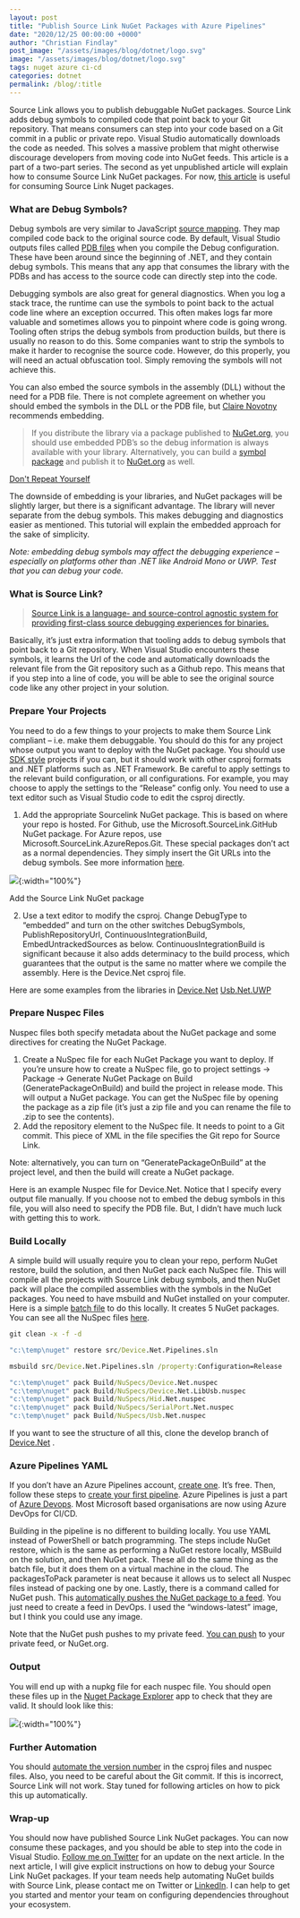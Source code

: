 ```yaml
---
layout: post
title: "Publish Source Link NuGet Packages with Azure Pipelines"
date: "2020/12/25 00:00:00 +0000"
author: "Christian Findlay"
post_image: "/assets/images/blog/dotnet/logo.svg"
image: "/assets/images/blog/dotnet/logo.svg"
tags: nuget azure ci-cd
categories: dotnet
permalink: /blog/:title
---
```


Source Link allows you to publish debuggable NuGet packages. Source Link adds debug symbols to compiled code that point back to your Git repository. That means consumers can step into your code based on a Git commit in a public or private repo. Visual Studio automatically downloads the code as needed. This solves a massive problem that might otherwise discourage developers from moving code into NuGet feeds. This article is a part of a two-part series. The second as yet unpublished article will explain how to consume Source Link NuGet packages. For now, [this article](https://www.meziantou.net/how-to-debug-nuget-packages-using-sourcelink.htm) is useful for consuming Source Link Nuget packages.

### What are Debug Symbols?

Debug symbols are very similar to JavaScript [source mapping](https://developers.google.com/web/tools/chrome-devtools/javascript/source-maps). They map compiled code back to the original source code. By default, Visual Studio outputs files called [PDB files](https://en.wikipedia.org/wiki/Program_database) when you compile the Debug configuration. These have been around since the beginning of .NET, and they contain debug symbols. This means that any app that consumes the library with the PDBs and has access to the source code can directly step into the code.

Debugging symbols are also great for general diagnostics. When you log a stack trace, the runtime can use the symbols to point back to the actual code line where an exception occurred. This often makes logs far more valuable and sometimes allows you to pinpoint where code is going wrong. Tooling often strips the debug symbols from production builds, but there is usually no reason to do this. Some companies want to strip the symbols to make it harder to recognise the source code. However, do this properly, you will need an actual obfuscation tool. Simply removing the symbols will not achieve this.

You can also embed the source symbols in the assembly (DLL) without the need for a PDB file. There is not complete agreement on whether you should embed the symbols in the DLL or the PDB file, but [Claire Novotny](https://twitter.com/clairernovotny) recommends embedding.

> If you distribute the library via a package published to [NuGet.org](https://nuget.org), you should use embedded PDB’s so the debug information is always available with your library. Alternatively, you can build a [symbol package](https://docs.microsoft.com/nuget/create-packages/symbol-packages-snupkg) and publish it to [NuGet.org](https://nuget.org) as well.

[Don't Repeat Yourself](https://devblogs.microsoft.com/dotnet/producing-packages-with-source-link/#dont-repeat-yourself)

The downside of embedding is your libraries, and NuGet packages will be slightly larger, but there is a significant advantage. The library will never separate from the debug symbols. This makes debugging and diagnostics easier as mentioned. This tutorial will explain the embedded approach for the sake of simplicity.

_Note: embedding debug symbols may affect the debugging experience – especially on platforms other than .NET like Android Mono or UWP. Test that you can debug your code._

### What is Source Link?

> [Source Link is a language- and source-control agnostic system for providing first-class source debugging experiences for binaries.](https://github.com/dotnet/sourcelink)

Basically, it’s just extra information that tooling adds to debug symbols that point back to a Git repository. When Visual Studio encounters these symbols, it learns the Url of the code and automatically downloads the relevant file from the Git repository such as a Github repo. This means that if you step into a line of code, you will be able to see the original source code like any other project in your solution.

### Prepare Your Projects

You need to do a few things to your projects to make them Source Link compliant – i.e. make them debuggable. You should do this for any project whose output you want to deploy with the NuGet package. You should use [SDK style](https://docs.microsoft.com/en-us/dotnet/core/project-sdk/overview) projects if you can, but it should work with other csproj formats and .NET platforms such as .NET Framework. Be careful to apply settings to the relevant build configuration, or all configurations. For example, you may choose to apply the settings to the “Release” config only. You need to use a text editor such as Visual Studio code to edit the csproj directly.

1.  Add the appropriate Sourcelink NuGet package. This is based on where your repo is hosted. For Github, use the Microsoft.SourceLink.GitHub NuGet package. For Azure repos, use Microsoft.SourceLink.AzureRepos.Git. These special packages don’t act as a normal dependencies. They simply insert the Git URLs into the debug symbols. See more information [here](https://github.com/dotnet/sourcelink#githubcom-and-github-enterprise).

![](/assets/images/blog/dotnet/nuget.png){:width="100%"}

Add the Source Link NuGet package

2.  Use a text editor to modify the csproj. Change DebugType to “embedded” and turn on the other switches DebugSymbols, PublishRepositoryUrl, ContinuousIntegrationBuild, EmbedUntrackedSources as below. ContinuousIntegrationBuild is significant because it also adds determinacy to the build process, which guarantees that the output is the same no matter where we compile the assembly. Here is the Device.Net csproj file.

<script src="https://gist.github.com/MelbourneDeveloper/0151dc2e6da2cc41f4e9901a4f66b253.js"></script>

Here are some examples from the libraries in [Device.Net](https://github.com/MelbourneDeveloper/Device.Net/blob/57cdf6b00b64bf651d943eca1946f85b1c5035e3/src/Device.Net/Device.Net.csproj#L9) [Usb.Net.UWP](https://github.com/MelbourneDeveloper/Device.Net/blob/57cdf6b00b64bf651d943eca1946f85b1c5035e3/src/Usb.Net.UWP/Usb.Net.UWP.csproj#L21)

### Prepare Nuspec Files

Nuspec files both specify metadata about the NuGet package and some directives for creating the NuGet Package.

1.  Create a NuSpec file for each NuGet Package you want to deploy. If you’re unsure how to create a NuSpec file, go to project settings -> Package -> Generate NuGet Package on Build (GeneratePackageOnBuild) and build the project in release mode. This will output a NuGet package. You can get the NuSpec file by opening the package as a zip file (it’s just a zip file and you can rename the file to .zip to see the contents).
2.  Add the repository element to the NuSpec file. It needs to point to a Git commit. This piece of XML in the file specifies the Git repo for Source Link.

<repository type="git" url="https://github.com/MelbourneDeveloper/Device.Net" commit="38b74bf1bc73735a161642b496c8b04b342c8d28" />

Note: alternatively, you can turn on “GeneratePackageOnBuild” at the project level, and then the build will create a NuGet package.

Here is an example Nuspec file for Device.Net. Notice that I specify every output file manually. If you choose not to embed the debug symbols in this file, you will also need to specify the PDB file. But, I didn’t have much luck with getting this to work.

<script src="https://gist.github.com/MelbourneDeveloper/86e7eb5dfac6b121758cc409a042eda4.js"></script>

### Build Locally

A simple build will usually require you to clean your repo, perform NuGet restore, build the solution, and then NuGet pack each NuSpec file. This will compile all the projects with Source Link debug symbols, and then NuGet pack will place the compiled assemblies with the symbols in the NuGet packages. You need to have msbuild and NuGet installed on your computer. Here is a simple [batch file](https://github.com/MelbourneDeveloper/Device.Net/blob/57cdf6b00b64bf651d943eca1946f85b1c5035e3/Build.bat#L1) to do this locally. It creates 5 NuGet packages. You can see all the NuSpec files [here](https://github.com/MelbourneDeveloper/Device.Net/tree/develop/Build/NuSpecs).

```bat
git clean -x -f -d

"c:\temp\nuget" restore src/Device.Net.Pipelines.sln

msbuild src/Device.Net.Pipelines.sln /property:Configuration=Release

"c:\temp\nuget" pack Build/NuSpecs/Device.Net.nuspec
"c:\temp\nuget" pack Build/NuSpecs/Device.Net.LibUsb.nuspec
"c:\temp\nuget" pack Build/NuSpecs/Hid.Net.nuspec
"c:\temp\nuget" pack Build/NuSpecs/SerialPort.Net.nuspec
"c:\temp\nuget" pack Build/NuSpecs/Usb.Net.nuspec
```

If you want to see the structure of all this, clone the develop branch of [Device.Net](https://github.com/MelbourneDeveloper/Device.Net/tree/develop) .

### Azure Pipelines YAML

If you don’t have an Azure Pipelines account, [create one](https://azure.microsoft.com/en-au/free/search/). It’s free. Then, follow these steps to [create your first pipeline](https://docs.microsoft.com/en-us/azure/devops/pipelines/create-first-pipeline?view=azure-devops&tabs=java%2Ctfs-2018-2%2Cbrowser). Azure Pipelines is just a part of [Azure Devops](https://azure.microsoft.com/en-au/services/devops/). Most Microsoft based organisations are now using Azure DevOps for CI/CD.

Building in the pipeline is no different to building locally. You use YAML instead of PowerShell or batch programming. The steps include NuGet restore, which is the same as performing a NuGet restore locally, MSBuild on the solution, and then NuGet pack. These all do the same thing as the batch file, but it does them on a virtual machine in the cloud. The packagesToPack parameter is neat because it allows us to select all Nuspec files instead of packing one by one. Lastly, there is a command called for NuGet push. This [automatically pushes the NuGet package to a feed](https://docs.microsoft.com/en-us/azure/devops/pipelines/artifacts/nuget?view=azure-devops&tabs=yaml). You just need to create a feed in DevOps. I used the “windows-latest” image, but I think you could use any image.

Note that the NuGet push pushes to my private feed. [You can push](https://docs.microsoft.com/en-us/azure/devops/pipelines/artifacts/nuget?view=azure-devops&tabs=yaml) to your private feed, or NuGet.org.

### Output

You will end up with a nupkg file for each nuspec file. You should open these files up in the [Nuget Package Explorer](https://github.com/NuGetPackageExplorer/NuGetPackageExplorer) app to check that they are valid. It should look like this:

![](/assets/images/blog/dotnet/nugetexplorer.png){:width="100%"}

### Further Automation

You should [automate the version number](https://docs.microsoft.com/en-us/azure/devops/pipelines/process/run-number?view=azure-devops&tabs=yaml) in the csproj files and nuspec files. Also, you need to be careful about the Git commit. If this is incorrect, Source Link will not work. Stay tuned for following articles on how to pick this up automatically.

### Wrap-up

You should now have published Source Link NuGet packages. You can now consume these packages, and you should be able to step into the code in Visual Studio. [Follow me on Twitter](https://twitter.com/CFDevelop) for an update on the next article. In the next article, I will give explicit instructions on how to debug your Source Link NuGet packages. If your team needs help automating NuGet builds with Source Link, please contact me on Twitter or [LinkedIn](https://www.linkedin.com/in/christian-findlay/). I can help to get you started and mentor your team on configuring dependencies throughout your ecosystem.